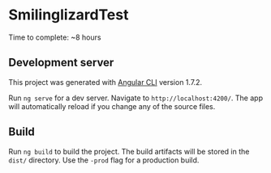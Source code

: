 # SmilinglizardTest

Time to complete: ~8 hours

## Development server

This project was generated with [Angular CLI](https://github.com/angular/angular-cli) version 1.7.2.

Run `ng serve` for a dev server. Navigate to `http://localhost:4200/`. The app will automatically reload if you change any of the source files.

## Build

Run `ng build` to build the project. The build artifacts will be stored in the `dist/` directory. Use the `-prod` flag for a production build.